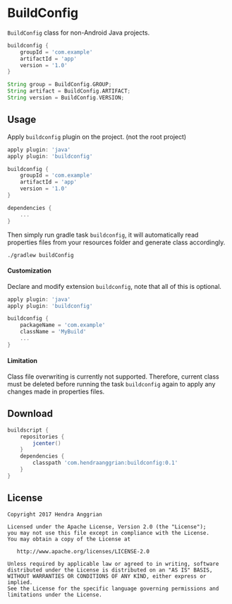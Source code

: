BuildConfig
===========
`BuildConfig` class for non-Android Java projects.

```gradle
buildconfig {
    groupId = 'com.example'
    artifactId = 'app'
    version = '1.0'
}

String group = BuildConfig.GROUP;
String artifact = BuildConfig.ARTIFACT;
String version = BuildConfig.VERSION;
```

Usage
-----
Apply `buildconfig` plugin on the project. (not the root project)

```gradle
apply plugin: 'java'
apply plugin: 'buildconfig'

buildconfig {
    groupId = 'com.example'
    artifactId = 'app'
    version = '1.0'
}

dependencies {
    ...
}
```

Then simply run gradle task `buildconfig`,
it will automatically read properties files from your resources folder and generate class accordingly.

```
./gradlew buildConfig
```

#### Customization
Declare and modify extension `buildconfig`, note that all of this is optional.

```gradle
apply plugin: 'java'
apply plugin: 'buildconfig'

buildconfig {
    packageName = 'com.example'
    className = 'MyBuild'
    ...
}
```

#### Limitation
Class file overwriting is currently not supported.
Therefore, current class must be deleted before running the task `buildconfig` again to apply any changes made in properties files.

Download
--------
```gradle
buildscript {
    repositories {
        jcenter()
    }
    dependencies {
        classpath 'com.hendraanggrian:buildconfig:0.1'
    }
}
```

License
-------
    Copyright 2017 Hendra Anggrian

    Licensed under the Apache License, Version 2.0 (the "License");
    you may not use this file except in compliance with the License.
    You may obtain a copy of the License at

       http://www.apache.org/licenses/LICENSE-2.0

    Unless required by applicable law or agreed to in writing, software
    distributed under the License is distributed on an "AS IS" BASIS,
    WITHOUT WARRANTIES OR CONDITIONS OF ANY KIND, either express or implied.
    See the License for the specific language governing permissions and
    limitations under the License.
